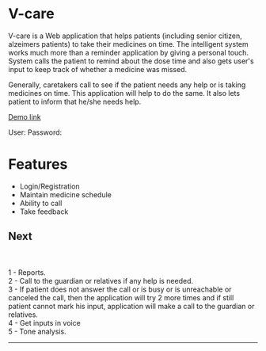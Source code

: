 <h1>V-care</h1>
V-care is a Web application that helps patients (including senior citizen, alzeimers patients) to take their medicines on time. The intelligent system works much more than a reminder application by giving a personal touch. System calls the patient to remind about the dose time and also gets user's input to keep track of whether a medicine was missed.

Generally, caretakers call to see if the patient needs any help or is taking medicines on time. This application will help to do the same. It also lets patient to inform that he/she needs help. 


<a href="http://52.55.222.177:8082/PatientApp/patientApp/" target="_blank">Demo link</a>

User: 
Password:


<h1>Features</h1>

- Login/Registration
- Maintain medicine schedule 
- Ability to call
- Take feedback 

<h2>Next</h2>


  <br>
  <br>
	1 - Reports.
  <br>
	2 - Call to the guardian or relatives if any help is needed.
  <br>
	3 - If patient does not answer the call or is busy or is unreachable or canceled the call, then the application will try 2 more times and if still patient cannot mark his input, application will make a call to the guardian or relatives.
  <br>
	4 - Get inputs in voice
  <br>
	5 - Tone analysis.
  <hr>